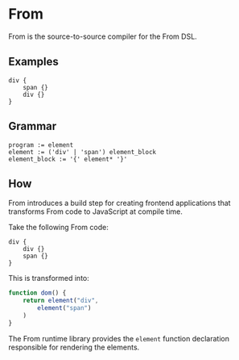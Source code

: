 # From

From is the source-to-source compiler for the From DSL.

## Examples

```
div {
    span {}
    div {}
}
```

## Grammar

```
program := element
element := ('div' | 'span') element_block
element_block := '{' element* '}'
```

## How

From introduces a build step for creating frontend applications that transforms From code to JavaScript at compile time.

Take the following From code:

```
div {
    div {}
    span {}
}
```

This is transformed into:

```js
function dom() {
    return element("div",
        element("span")
    )
}
```
The From runtime library provides the `element` function declaration responsible for rendering the elements.
